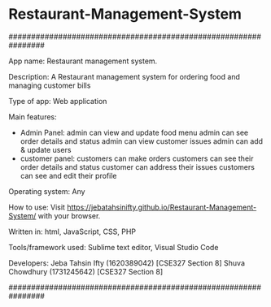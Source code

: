 # Restaurant-Management-System

################################################################

App name: Restaurant management system.

Description: A Restaurant management system for ordering food and managing customer bills

Type of app: Web application

Main features:

- Admin Panel: 
	  admin can view and update food menu
	  admin can see order details and status
	  admin can view customer issues
	  admin can add & update users
- customer panel: 
	 customers can make orders
	 customers can see their order details and status
	 customer can address their issues
	 customers can see and edit their profile
	 

Operating system: Any

How to use: Visit https://jebatahsinifty.github.io/Restaurant-Management-System/ with your browser.

Written in: html, JavaScript, CSS, PHP

Tools/framework used: Sublime text editor, Visual Studio Code

Developers: 
Jeba Tahsin Ifty (1620389042) [CSE327 Section 8]
Shuva Chowdhury (1731245642) [CSE327 Section 8]  

################################################################
